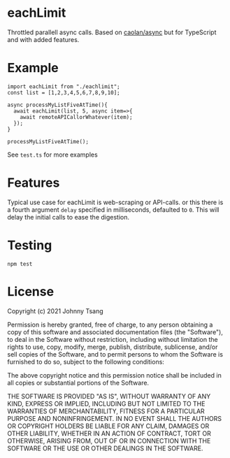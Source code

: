 # eachLimit
Throttled parallell async calls.
Based on [caolan/async](https://caolan.github.io/async/v3/docs.html#eachLimit) but for TypeScript and with added features.

# Example
    import eachLimit from "./eachlimit";
    const list = [1,2,3,4,5,6,7,8,9,10];

    async processMyListFiveAtTime(){
      await eachLimit(list, 5, async item=>{
        await remoteAPICallorWhatever(item);
      });
    }

    processMyListFiveAtTime();

See `test.ts` for more examples

# Features
Typical use case for eachLimit is web-scraping or API-calls. 
or this there is a fourth argument `delay` specified in milliseconds, defaulted to `0`.
This will delay the initial calls to ease the digestion.


# Testing
`npm test`

# License
Copyright (c) 2021 Johnny Tsang

Permission is hereby granted, free of charge, to any person obtaining a copy
of this software and associated documentation files (the "Software"), to deal
in the Software without restriction, including without limitation the rights
to use, copy, modify, merge, publish, distribute, sublicense, and/or sell
copies of the Software, and to permit persons to whom the Software is
furnished to do so, subject to the following conditions:

The above copyright notice and this permission notice shall be included in
all copies or substantial portions of the Software.

THE SOFTWARE IS PROVIDED "AS IS", WITHOUT WARRANTY OF ANY KIND, EXPRESS OR
IMPLIED, INCLUDING BUT NOT LIMITED TO THE WARRANTIES OF MERCHANTABILITY,
FITNESS FOR A PARTICULAR PURPOSE AND NONINFRINGEMENT. IN NO EVENT SHALL THE
AUTHORS OR COPYRIGHT HOLDERS BE LIABLE FOR ANY CLAIM, DAMAGES OR OTHER
LIABILITY, WHETHER IN AN ACTION OF CONTRACT, TORT OR OTHERWISE, ARISING FROM,
OUT OF OR IN CONNECTION WITH THE SOFTWARE OR THE USE OR OTHER DEALINGS IN
THE SOFTWARE.